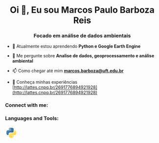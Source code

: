 <h1 align="center">Oi 👋, Eu sou Marcos Paulo Barboza Reis</h1>
<h3 align="center">Focado em análise de dados ambientais</h3>

- 🌱 Atualmente estou aprendendo **Python e Google Earth Engine**

- 💬 Me pergunte sobre **Analise de dados, geoprocessamento e análise ambiental**

- 📫 Como chegar até mim **marcos.barboza@uft.edu.br**

- 📄 Conheça minhas experiências [http://lattes.cnpq.br/2691776894921928](http://lattes.cnpq.br/2691776894921928)

<h3 align="left">Connect with me:</h3>
<p align="left">
</p>

<h3 align="left">Languages and Tools:</h3>
<p align="left"> <a href="https://www.python.org" target="_blank" rel="noreferrer"> <img src="https://raw.githubusercontent.com/devicons/devicon/master/icons/python/python-original.svg" alt="python" width="40" height="40"/> </a> </p>



<!---
- 👋 Hi, I’m @MarcosPauloBarboza
- 👀 I’m interested in ...
- 🌱 I’m currently learning ...
- 💞️ I’m looking to collaborate on ...
- 📫 How to reach me ...
- 😄 Pronouns: ...
- ⚡ Fun fact: ...


MarcosPauloBarboza/MarcosPauloBarboza is a ✨ special ✨ repository because its `README.md` (this file) appears on your GitHub profile.
You can click the Preview link to take a look at your changes.
--->
